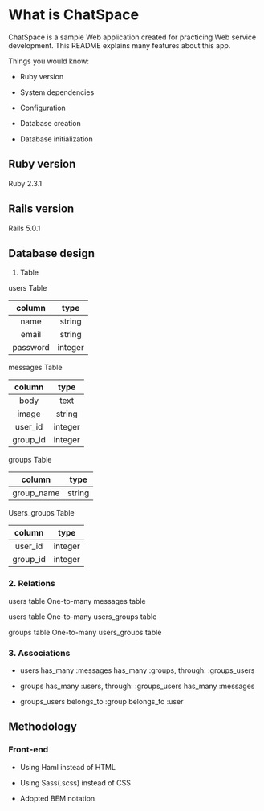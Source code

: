 # What is ChatSpace

ChatSpace is a sample Web application created for practicing Web service development.
This README explains many features about this app.

Things you would know:

* Ruby version

* System dependencies

* Configuration

* Database creation

* Database initialization


## Ruby version

Ruby 2.3.1

## Rails version

Rails 5.0.1

## Database design


1. Table

  users Table
  
  |column|type|
  |:---:|:---:|
  |name|string|
  |email|string|
  |password|integer|
  
  messages Table
  
  |column|type|
  |:---:|:---:|
  |body|text|
  |image|string|
  |user_id|integer|
  |group_id|integer|
  
  groups Table
  
  |column|type|
  |:---:|:---:|
  |group_name|string|

  
  Users_groups Table
  
  |column|type|
  |:---:|:---:|
  |user_id|integer|
  |group_id|integer|
  

### 2. Relations

  users table   One-to-many   messages table

  users table   One-to-many   users_groups table

  groups table   One-to-many   users_groups table


### 3. Associations

 - users
 has_many :messages
 has_many :groups, through: :groups_users

 - groups
 has_many :users, through: :groups_users
 has_many :messages

 - groups_users
 belongs_to :group
 belongs_to :user


## Methodology

### Front-end

 - Using Haml instead of HTML

 - Using Sass(.scss) instead of CSS

 - Adopted BEM notation
